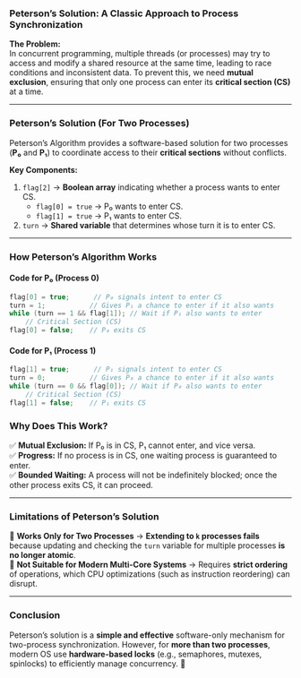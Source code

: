 ### **Peterson’s Solution: A Classic Approach to Process Synchronization**  

**The Problem:**  
In concurrent programming, multiple threads (or processes) may try to access and modify a shared resource at the same time, leading to race conditions and inconsistent data. To prevent this, we need **mutual exclusion**, ensuring that only one process can enter its **critical section (CS)** at a time.  

---

### **Peterson’s Solution (For Two Processes)**  

Peterson’s Algorithm provides a software-based solution for two processes (**P₀** and **P₁**) to coordinate access to their **critical sections** without conflicts.  

**Key Components:**  
1. `flag[2]` → **Boolean array** indicating whether a process wants to enter CS.  
   - `flag[0] = true` → P₀ wants to enter CS.  
   - `flag[1] = true` → P₁ wants to enter CS.  
2. `turn` → **Shared variable** that determines whose turn it is to enter CS.  

---

### **How Peterson’s Algorithm Works**  

#### **Code for P₀ (Process 0)**
```c
flag[0] = true;      // P₀ signals intent to enter CS
turn = 1;           // Gives P₁ a chance to enter if it also wants
while (turn == 1 && flag[1]); // Wait if P₁ also wants to enter
    // Critical Section (CS)
flag[0] = false;    // P₀ exits CS
```

#### **Code for P₁ (Process 1)**
```c
flag[1] = true;      // P₁ signals intent to enter CS
turn = 0;           // Gives P₀ a chance to enter if it also wants
while (turn == 0 && flag[0]); // Wait if P₀ also wants to enter
    // Critical Section (CS)
flag[1] = false;    // P₁ exits CS
```

### **Why Does This Work?**  

✅ **Mutual Exclusion:** If P₀ is in CS, P₁ cannot enter, and vice versa.  
✅ **Progress:** If no process is in CS, one waiting process is guaranteed to enter.  
✅ **Bounded Waiting:** A process will not be indefinitely blocked; once the other process exits CS, it can proceed.  

---

### **Limitations of Peterson’s Solution**  

🚫 **Works Only for Two Processes** → **Extending to `k` processes fails** because updating and checking the `turn` variable for multiple processes **is no longer atomic**.  
🚫 **Not Suitable for Modern Multi-Core Systems** → Requires **strict ordering** of operations, which CPU optimizations (such as instruction reordering) can disrupt.  

---

### **Conclusion**  
Peterson’s solution is a **simple and effective** software-only mechanism for two-process synchronization. However, for **more than two processes**, modern OS use **hardware-based locks** (e.g., semaphores, mutexes, spinlocks) to efficiently manage concurrency. 🚀
